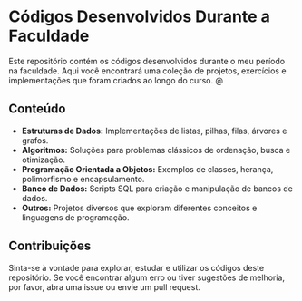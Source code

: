 # Códigos Desenvolvidos Durante a Faculdade

Este repositório contém os códigos desenvolvidos durante o meu período na faculdade. Aqui você encontrará uma coleção de projetos, exercícios e implementações que foram criados ao longo do curso.
@
## Conteúdo

-   **Estruturas de Dados:** Implementações de listas, pilhas, filas, árvores e grafos.
-   **Algoritmos:** Soluções para problemas clássicos de ordenação, busca e otimização.
-   **Programação Orientada a Objetos:** Exemplos de classes, herança, polimorfismo e encapsulamento.
-   **Banco de Dados:** Scripts SQL para criação e manipulação de bancos de dados.
-   **Outros:** Projetos diversos que exploram diferentes conceitos e linguagens de programação.

## Contribuições

Sinta-se à vontade para explorar, estudar e utilizar os códigos deste repositório. Se você encontrar algum erro ou tiver sugestões de melhoria, por favor, abra uma issue ou envie um pull request.

